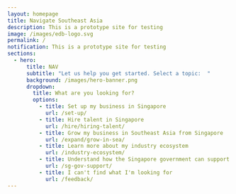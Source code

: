 ```yaml
---
layout: homepage
title: Navigate Southeast Asia
description: This is a prototype site for testing
image: /images/edb-logo.svg
permalink: /
notification: This is a prototype site for testing
sections:
  - hero:
      title: NAV
      subtitle: "Let us help you get started. Select a topic:  "
      background: /images/hero-banner.png
      dropdown:
        title: What are you looking for?
        options:
          - title: Set up my business in Singapore
            url: /set-up/
          - title: Hire talent in Singapore
            url: /hire/hiring-talent/
          - title: Grow my business in Southeast Asia from Singapore
            url: /expand/grow-in-sea/
          - title: Learn more about my industry ecosystem
            url: /industry-ecosystem/
          - title: Understand how the Singapore government can support me
            url: /sg-gov-support/
          - title: I can't find what I'm looking for
            url: /feedback/
---
```

